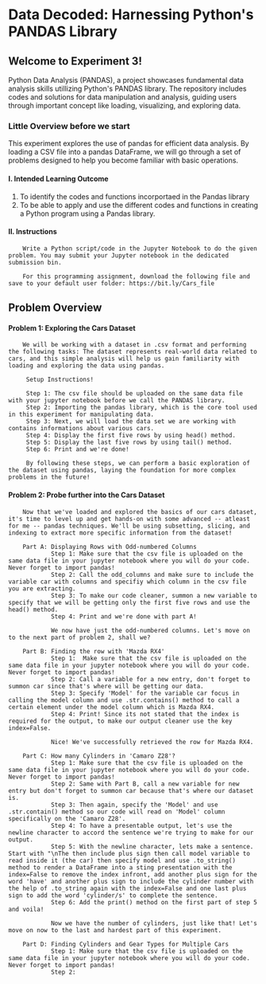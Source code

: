 # Data Decoded: Harnessing Python's PANDAS Library

## Welcome to Experiment 3!
Python Data Analysis (PANDAS), a project showcases fundamental data analysis skills utillizing Python's PANDAS library. The repository includes codes and solutions for data manipulation and analysis, guiding users through important concept like loading, visualizing, and exploring data.

### Little Overview before we start
This experiment explores the use of pandas for efficient data analysis. By loading a CSV file into a pandas DataFrame, we will go through a set of problems designed to help you become familiar with basic operations.

#### I. Intended Learning Outcome
1. To identify the codes and functions incorportaed in the Pandas library
2. To be able to apply and use the different codes and functions in creating a Python program using a Pandas library.

#### II. Instructions
        Write a Python script/code in the Jupyter Notebook to do the given problem. You may submit your Jupyter notebook in the dedicated submission bin.

        For this programming assignment, download the following file and save to your default user folder: https://bit.ly/Cars_file

## Problem Overview
#### Problem 1: Exploring the Cars Dataset
        We will be working with a dataset in .csv format and performing the following tasks: The dataset represents real-world data related to cars, and this simple analysis will help us gain familiarity with loading and exploring the data using pandas.

         Setup Instructions!

         Step 1: The csv file should be uploaded on the same data file with your jupyter notebook before we call the PANDAS library.
         Step 2: Importing the pandas library, which is the core tool used in this experiment for manipulating data.
         Step 3: Next, we will load the data set we are working with contains informations about various cars.
         Step 4: Display the first five rows by using head() method.
         Step 5: Display the last five rows by using tail() method.
         Step 6: Print and we're done!

         By following these steps, we can perform a basic exploration of the dataset using pandas, laying the foundation for more complex problems in the future!

#### Problem 2: Probe further into the Cars Dataset
        Now that we've loaded and explored the basics of our cars dataset, it's time to level up and get hands-on with some advanced -- atleast for me -- pandas techniques. We'll be using subsetting, slicing, and indexing to extract more specific information from the dataset!

        Part A: Displaying Rows with Odd-numbered Columns
                Step 1: Make sure that the csv file is uploaded on the same data file in your jupyter notebook where you will do your code. Never forget to import pandas!
                Step 2: Call the odd_columns and make sure to include the variable car with columns and specifiy which column in the csv file you are extracting.
                Step 3: To make our code cleaner, summon a new variable to specify that we will be getting only the first five rows and use the head() method.
                Step 4: Print and we're done with part A!

                We now have just the odd-numbered columns. Let's move on to the next part of problem 2, shall we?

        Part B: Finding the row with 'Mazda RX4'
                Step 1:  Make sure that the csv file is uploaded on the same data file in your jupyter notebook where you will do your code. Never forget to import pandas!
                Step 2: Call a variable for a new entry, don't forget to summon car since that's where will be getting our data. 
                Step 3: Specify 'Model' for the variable car focus in calling the model column and use .str.contains() method to call a certain element under the model column which is Mazda RX4.
                Step 4: Print! Since its not stated that the index is required for the output, to make our output cleaner use the key index=False.

                Nice! We've successfully retrieved the row for Mazda RX4.

        Part C: How many Cylinders in 'Camaro Z28'?
                Step 1: Make sure that the csv file is uploaded on the same data file in your jupyter notebook where you will do your code. Never forget to import pandas!
                Step 2: Same with Part B, call a new variable for new entry but don't forget to summon car because that's where our dataset is. 
                Step 3: Then again, specify the 'Model' and use .str.contain() method so our code will read on 'Model' column specifically on the 'Camaro Z28'.
                Step 4: To have a presentable output, let's use the newline character to accord the sentence we're trying to make for our output.
                Step 5: With the newline character, lets make a sentence. Start with "\nThe then include plus sign then call model variable to read inside it (the car) then specify model and use .to_string() method to render a DataFrame into a sting presentation with the index=False to remove the index infront, add another plus sign for the word 'have' and another plus sign to include the cylinder number with the help of .to_string again with the index=False and one last plus sign to add the word 'cylinder/s' to complete the sentence.
                Step 6: Add the print() method on the first part of step 5 and voila!

                Now we have the number of cylinders, just like that! Let's move on now to the last and hardest part of this experiment.

        Part D: Finding Cylinders and Gear Types for Multiple Cars
                Step 1: Make sure that the csv file is uploaded on the same data file in your jupyter notebook where you will do your code. Never forget to import pandas!
                Step 2: 
        
